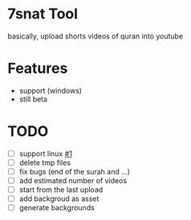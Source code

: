 # 7snat Tool
basically, upload shorts videos of quran into youtube

# Features
- support (windows) 
- still beta

# TODO
- [ ] support linux [#1](/../../issues/1)
- [ ] delete tmp files
- [ ] fix bugs (end of the surah and ...)
- [ ] add estimated number of videos
- [ ] start from the last upload
- [ ] add backgroud as asset
- [ ] generate backgrounds
